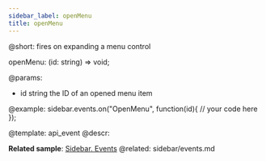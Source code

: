 ```yaml
---
sidebar_label: openMenu
title: openMenu
---          
```


@short: fires on expanding a menu control

openMenu: (id: string) => void;

@params:
- id 		string		the ID of an opened menu item

@example:
sidebar.events.on("OpenMenu", function(id){
    // your code here
});


@template: api_event
@descr:


**Related sample**: [Sidebar. Events](https://snippet.dhtmlx.com/qfddiu3i)
@related: sidebar/events.md